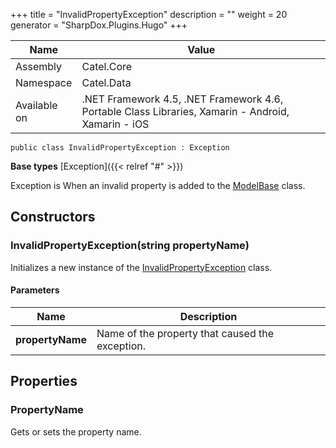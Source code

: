 

+++
title = "InvalidPropertyException" 
description = ""
weight = 20
generator = "SharpDox.Plugins.Hugo"
+++

Name|Value
---|---
Assembly|Catel.Core
Namespace|Catel.Data
Available on|.NET Framework 4.5, .NET Framework 4.6, Portable Class Libraries, Xamarin - Android, Xamarin - iOS

```
public class InvalidPropertyException : Exception
```

**Base types**
[Exception]({{&lt; relref "#" &gt;}})

Exception is When an invalid property is added to the [ModelBase](#) class.

## Constructors

### InvalidPropertyException(string propertyName)

Initializes a new instance of the [InvalidPropertyException](#) class.

#### Parameters

Name|Description
---|---
**propertyName**|Name of the property that caused the exception.

## Properties

### PropertyName

Gets or sets the property name.

